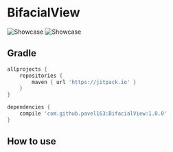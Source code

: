 # BifacialView
![Showcase](https://github.com/pavel163/FilledView/blob/master/files/gif1.gif)
![Showcase](https://github.com/pavel163/FilledView/blob/master/files/gif2.gif)

## Gradle

```gradle
allprojects {
    repositories {
        maven { url 'https://jitpack.io' }
    }
}
```

```gradle
dependencies {
    compile 'com.github.pavel163:BifacialView:1.0.0'
}
```

## How to use
